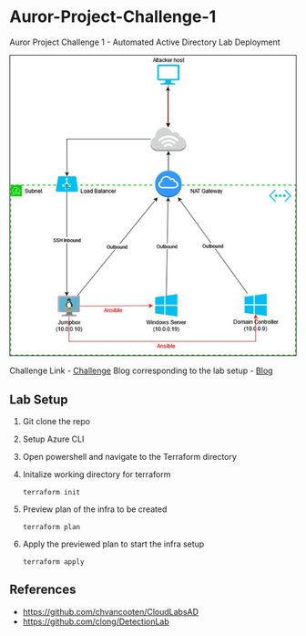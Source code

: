 # Auror-Project-Challenge-1
Auror Project Challenge 1 - Automated Active Directory Lab Deployment

![](LabDiagram.jpg)

Challenge Link - [Challenge](https://docs.google.com/document/d/1Zk_O_JpFQk5JQRGF9CAC0plml3ua3hCQ5VBDLxE2GQI/edit?usp=sharing)
Blog corresponding to the lab setup - [Blog](https://sbasu7241.medium.com/auror-project-challenge-1-automated-active-directory-lab-deployment-53e323445f4d)

## Lab Setup

1. Git clone the repo
2. Setup Azure CLI
3. Open powershell and navigate to the Terraform directory
4. Initalize working directory for terraform 

    ```
    terraform init
    ```

5. Preview plan of the infra to be created

    ```
    terraform plan
    ```

6. Apply the previewed plan to start the infra setup

    ```
    terraform apply
    ```
## References

* https://github.com/chvancooten/CloudLabsAD
* https://github.com/clong/DetectionLab
